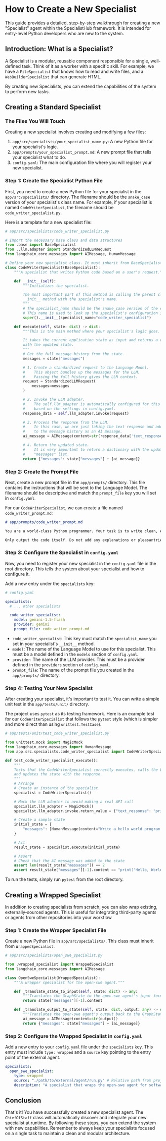 # How to Create a New Specialist

This guide provides a detailed, step-by-step walkthrough for creating a new "Specialist" agent within the SpecialistHub framework. It is intended for entry-level Python developers who are new to the system.

## Introduction: What is a Specialist?

A Specialist is a modular, reusable component responsible for a single, well-defined task. Think of it as a worker with a specific skill. For example, we have a `FileSpecialist` that knows how to read and write files, and a `WebBuilderSpecialist` that can generate HTML.

By creating new Specialists, you can extend the capabilities of the system to perform new tasks.

## Creating a Standard Specialist

### The Files You Will Touch

Creating a new specialist involves creating and modifying a few files:

1.  `app/src/specialists/your_specialist_name.py`: A new Python file for your specialist's logic.
2.  `app/prompts/your_specialist_prompt.md`: A new prompt file that tells your specialist what to do.
3.  `config.yaml`: The main configuration file where you will register your new specialist.

### Step 1: Create the Specialist Python File

First, you need to create a new Python file for your specialist in the `app/src/specialists/` directory. The filename should be the `snake_case` version of your specialist's class name. For example, if your specialist is named `CodeWriterSpecialist`, the filename should be `code_writer_specialist.py`.

Here is a template for a new specialist file:

```python
# app/src/specialists/code_writer_specialist.py

# Import the necessary base class and data structures
from .base import BaseSpecialist
from ..llm.adapter import StandardizedLLMRequest
from langchain_core.messages import AIMessage, HumanMessage

# Define your new specialist class. It must inherit from BaseSpecialist.
class CodeWriterSpecialist(BaseSpecialist):
    """A specialist that writes Python code based on a user's request."""

    def __init__(self):
        """Initializes the specialist.

        The most important part of this method is calling the parent class's
        __init__ method with the specialist's name.
        """
        # The specialist_name should be the snake_case version of the class name.
        # This name is used to look up the specialist's configuration in config.yaml.
        super().__init__(specialist_name="code_writer_specialist")

    def execute(self, state: dict) -> dict:
        """This is the main method where your specialist's logic goes.

        It takes the current application state as input and returns a dictionary
        with the updated state.
        """
        # Get the full message history from the state.
        messages = state["messages"]

        # 1. Create a standardized request to the Language Model.
        #    This object bundles up the messages for the LLM.
        #    Passing the full history gives the LLM context.
        request = StandardizedLLMRequest(
            messages=messages
        )

        # 2. Invoke the LLM adapter.
        #    The self.llm_adapter is automatically configured for this specialist
        #    based on the settings in config.yaml.
        response_data = self.llm_adapter.invoke(request)

        # 3. Process the response from the LLM.
        #    In this case, we are just taking the text response and adding it
        #    to the message history as an AI message.
        ai_message = AIMessage(content=str(response_data['text_response']))

        # 4. Return the updated state.
        #    It is very important to return a dictionary with the updated
        #    "messages" list.
        return {"messages": state["messages"] + [ai_message]}
```

### Step 2: Create the Prompt File

Next, create a new prompt file in the `app/prompts/` directory. This file contains the instructions that will be sent to the Language Model. The filename should be descriptive and match the `prompt_file` key you will set in `config.yaml`.

For our `CodeWriterSpecialist`, we can create a file named `code_writer_prompt.md`:

```markdown
# app/prompts/code_writer_prompt.md

You are a world-class Python programmer. Your task is to write clean, efficient, and well-documented Python code based on the user's request.

Only output the code itself. Do not add any explanations or pleasantries.
```

### Step 3: Configure the Specialist in `config.yaml`

Now, you need to register your new specialist in the `config.yaml` file in the root directory. This tells the system about your specialist and how to configure it.

Add a new entry under the `specialists` key:

```yaml
# config.yaml

specialists:
  # ... other specialists

  code_writer_specialist:
    model: gemini-1.5-flash
    provider: gemini
    prompt_file: code_writer_prompt.md
```

*   `code_writer_specialist`: This key must match the `specialist_name` you set in your specialist's `__init__` method.
*   `model`: The name of the Language Model to use for this specialist. This must be a model defined in the `models` section of `config.yaml`.
*   `provider`: The name of the LLM provider. This must be a provider defined in the `providers` section of `config.yaml`.
*   `prompt_file`: The name of the prompt file you created in the `app/prompts/` directory.

### Step 4: Testing Your New Specialist

After creating your specialist, it's important to test it. You can write a simple unit test in the `app/tests/unit/` directory.

The project uses `pytest` as its testing framework. Here is an example test for our `CodeWriterSpecialist` that follows the `pytest` style (which is simpler and more direct than using `unittest.TestCase`).

```python
# app/tests/unit/test_code_writer_specialist.py

from unittest.mock import MagicMock
from langchain_core.messages import HumanMessage
from app.src.specialists.code_writer_specialist import CodeWriterSpecialist

def test_code_writer_specialist_execute():
    """
    Tests that the CodeWriterSpecialist correctly executes, calls the LLM adapter,
    and updates the state with the response.
    """
    # Arrange
    # Create an instance of the specialist
    specialist = CodeWriterSpecialist()

    # Mock the LLM adapter to avoid making a real API call
    specialist.llm_adapter = MagicMock()
    specialist.llm_adapter.invoke.return_value = {"text_response": "print('Hello, World!')"}

    # Create a sample state
    initial_state = {
        "messages": [HumanMessage(content="Write a hello world program in Python")]
    }

    # Act
    result_state = specialist.execute(initial_state)

    # Assert
    # Check that the AI message was added to the state
    assert len(result_state["messages"]) == 2
    assert result_state["messages"][-1].content == "print('Hello, World!')"

```

To run the tests, simply run `pytest` from the root directory.

## Creating a Wrapped Specialist

In addition to creating specialists from scratch, you can also wrap existing, externally-sourced agents. This is useful for integrating third-party agents or agents from other repositories into your workflow.

### Step 1: Create the Wrapper Specialist File

Create a new Python file in `app/src/specialists/`. This class must inherit from `WrappedSpecialist`.

```python
# app/src/specialists/open_swe_specialist.py

from .wrapped_specialist import WrappedSpecialist
from langchain_core.messages import AIMessage

class OpenSweSpecialist(WrappedSpecialist):
    """A wrapper specialist for the open-swe agent."""

    def _translate_state_to_input(self, state: dict) -> any:
        """Translates the GraphState to the open-swe agent's input format."""
        return state["messages"][-1].content

    def _translate_output_to_state(self, state: dict, output: any) -> dict:
        """Translates the open-swe agent's output back to the GraphState format."""
        ai_message = AIMessage(content=str(output))
        return {"messages": state["messages"] + [ai_message]}
```

### Step 2: Configure the Wrapped Specialist in `config.yaml`

Add a new entry to your `config.yaml` file under the `specialists` key. This entry must include `type: wrapped` and a `source` key pointing to the entry point of the external agent.

```yaml
specialists:
  open_swe_specialist:
    type: wrapped
    source: "./path/to/external/agent/run.py" # Relative path from project root
    description: "A specialist that wraps the open-swe agent for software engineering tasks."
```

## Conclusion

That's it! You have successfully created a new specialist agent. The `ChiefOfStaff` class will automatically discover and integrate your new specialist at runtime. By following these steps, you can extend the system with new capabilities. Remember to always keep your specialists focused on a single task to maintain a clean and modular architecture.

